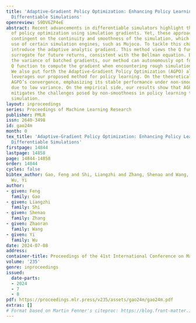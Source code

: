 ```yaml
---
title: 'Adaptive-Gradient Policy Optimization: Enhancing Policy Learning in Non-Smooth
  Differentiable Simulations'
openreview: S9DV6ZP4eE
abstract: Recent advancements in differentiable simulators highlight the potential
  of policy optimization using simulation gradients. Yet, these approaches are largely
  contingent on the continuity and smoothness of the simulation, which precludes the
  use of certain simulation engines, such as Mujoco. To tackle this challenge, we
  introduce the adaptive analytic gradient. This method views the Q function as a
  surrogate for future returns, consistent with the Bellman equation. By analyzing
  the variance of batched gradients, our method can autonomously opt for a more resilient
  Q function to compute the gradient when encountering rough simulation transitions.
  We also put forth the Adaptive-Gradient Policy Optimization (AGPO) algorithm, which
  leverages our proposed method for policy learning. On the theoretical side, we demonstrate
  AGPO’s convergence, emphasizing its stable performance under non-smooth dynamics
  due to low variance. On the empirical side, our results show that AGPO effectively
  mitigates the challenges posed by non-smoothness in policy learning through differentiable
  simulation.
layout: inproceedings
series: Proceedings of Machine Learning Research
publisher: PMLR
issn: 2640-3498
id: gao24m
month: 0
tex_title: 'Adaptive-Gradient Policy Optimization: Enhancing Policy Learning in Non-Smooth
  Differentiable Simulations'
firstpage: 14844
lastpage: 14858
page: 14844-14858
order: 14844
cycles: false
bibtex_author: Gao, Feng and Shi, Liangzhi and Zhang, Shenao and Wang, Zhaoran and
  Wu, Yi
author:
- given: Feng
  family: Gao
- given: Liangzhi
  family: Shi
- given: Shenao
  family: Zhang
- given: Zhaoran
  family: Wang
- given: Yi
  family: Wu
date: 2024-07-08
address:
container-title: Proceedings of the 41st International Conference on Machine Learning
volume: '235'
genre: inproceedings
issued:
  date-parts:
  - 2024
  - 7
  - 8
pdf: https://proceedings.mlr.press/v235/assets/gao24m/gao24m.pdf
extras: []
# Format based on Martin Fenner's citeproc: https://blog.front-matter.io/posts/citeproc-yaml-for-bibliographies/
---
```

